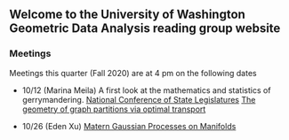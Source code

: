 ## Welcome to the University of Washington Geometric Data Analysis reading group website


### Meetings

Meetings this quarter (Fall 2020) are at 4 pm on the following dates

- 10/12 (Marina Meila) A first look at the mathematics and statistics of gerrymandering. [National Conference of State Legislatures](https://www.ncsl.org/research/redistricting/redistricting-criteria.aspx) [The geometry of graph partitions via optimal transport](https://arxiv.org/pdf/1910.09618.pdf)

- 10/26 (Eden Xu) [Matern Gaussian Processes on Manifolds](https://arxiv.org/abs/2006.10160)
